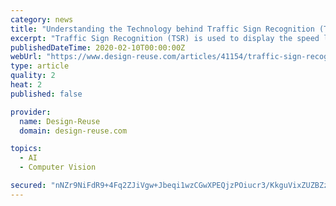 ```yaml
---
category: news
title: "Understanding the Technology behind Traffic Sign Recognition (TSR) Systems"
excerpt: "Traffic Sign Recognition (TSR) is used to display the speed limit signs ... be applied on sharpened edges for smoothing There are two approaches to detecting the object, • Colour-based Detection: Colour is one of the most powerful attributes for object ..."
publishedDateTime: 2020-02-10T00:00:00Z
webUrl: "https://www.design-reuse.com/articles/41154/traffic-sign-recognition-tsr-system.html"
type: article
quality: 2
heat: 2
published: false

provider:
  name: Design-Reuse
  domain: design-reuse.com

topics:
  - AI
  - Computer Vision

secured: "nNZr9NiFdR9+4Fq2ZJiVgw+Jbeqi1wzCGwXPEQjzPOiucr3/KkguVixZUZBZzN3VSpHnAeL77V6hRDcbWImFnETRenZniHcnpH7b3G7CXJtp+ZUcbmxJYpwH+2++Fr2lzzgB+gOCgB6KlgyHzT6zQx0ieyV+lSH50thW55IPhYfvD79yRu7afn/VVILxF2ko1NiEVvsy/tPtB30eFy+2vW7sy+wi0tbReuCXZvyvTGcDlRJ37BBD4GWxv9OxPp/B6wqU/tm4Dft0Dgky9cAU+tmgB9kE1fxlCpR+sZPHtDZIMIHO/IEYx7tGfOHbC0D3;bYyBkZhSPg8BH5MhkLc1tg=="
---
```


